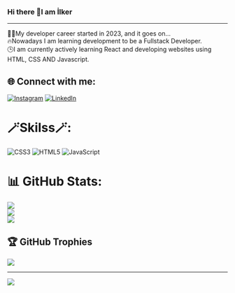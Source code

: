 ### Hi there 👋I am İlker
<hr>
👨‍💻My developer career started in 2023, and it goes on...<br>🔥Nowadays I am learning development to be a Fullstack Developer.<br>🕒I am currently actively learning React and developing websites using HTML, CSS AND Javascript.<br>


## 🌐 Connect with me:
[![Instagram](https://img.shields.io/badge/Instagram-%23E4405F.svg?logo=Instagram&logoColor=white)](https://instagram.com/ilker.kircicek) [![LinkedIn](https://img.shields.io/badge/LinkedIn-%230077B5.svg?logo=linkedin&logoColor=white)](https://linkedin.com/in/ilker-kırçiçek-b52188298) 

# 🪄Skilss🪄:
![CSS3](https://img.shields.io/badge/css3-%231572B6.svg?style=for-the-badge&logo=css3&logoColor=white) ![HTML5](https://img.shields.io/badge/html5-%23E34F26.svg?style=for-the-badge&logo=html5&logoColor=white) ![JavaScript](https://img.shields.io/badge/javascript-%23323330.svg?style=for-the-badge&logo=javascript&logoColor=%23F7DF1E)
# 📊 GitHub Stats:
![](https://github-readme-stats.vercel.app/api?username=ilkerkr&theme=monokai&hide_border=false&include_all_commits=false&count_private=false)<br/>
![](https://github-readme-streak-stats.herokuapp.com/?user=ilkerkr&theme=monokai&hide_border=false)<br/>
![](https://github-readme-stats.vercel.app/api/top-langs/?username=ilkerkr&theme=monokai&hide_border=false&include_all_commits=false&count_private=false&layout=compact)

## 🏆 GitHub Trophies
![](https://github-profile-trophy.vercel.app/?username=ilkerkr&theme=dracula&no-frame=false&no-bg=true&margin-w=4)

---
[![](https://visitcount.itsvg.in/api?id=ilkerkr&icon=0&color=5)](https://visitcount.itsvg.in)

<!-- Proudly created with GPRM ( https://gprm.itsvg.in ) -->

